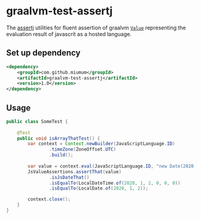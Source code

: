 # graalvm-test-assertj

The [assertj](https://assertj.github.io/doc/) utilities for fluent assertion of
graalvm [`Value`](https://www.graalvm.org/sdk/javadoc/org/graalvm/polyglot/Value.html) 
representing the evaluation result of javascrit as a hosted language.

## Set up dependency

```xml
<dependency>
    <groupId>com.github.miumum</groupId>
    <artifactId>graalvm-test-assertj</artifactId>
    <version>1.0</version>
</dependency>
```

## Usage

```java
public class SomeTest {
    
    @Test
    public void isArrayThatTest() {
        var context = Context.newBuilder(JavaScriptLanguage.ID)
                .timeZone(ZoneOffset.UTC)
                .build();
        
        var value = context.eval(JavaScriptLanguage.ID, "new Date(2020, 0, 2, 0, 0, 0)"); 
        JsValueAssertions.assertThat(value)
                .isJsDateThat()
                .isEqualTo(LocalDateTime.of(2020, 1, 2, 0, 0, 0))
                .isEqualTo(LocalDate.of(2020, 1, 2));

        context.close();
    }
}
```
